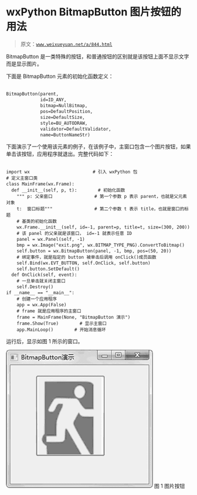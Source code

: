 # wxPython BitmapButton 图片按钮的用法

> 原文：[`www.weixueyuan.net/a/844.html`](http://www.weixueyuan.net/a/844.html)

BitmapButton 是一类特殊的按钮，和普通按钮的区别就是该按钮上面不显示文字而是显示图片。

下面是 BitmapButton 元素的初始化函数定义：

```

BitmapButton(parent,
             id=ID_ANY,
             bitmap=NullBitmap,
             pos=DefaultPosition,
             size=DefaultSize,
             style=BU_AUTODRAW,
             validator=DefaultValidator,
             name=ButtonNameStr)
```

下面演示了一个使用该元素的例子，在该例子中，主窗口包含一个图片按钮，如果单击该按钮，应用程序就退出。完整代码如下：

```

import wx                        # 引入 wxPython 包
# 定义主窗口类
class MainFrame(wx.Frame):
  def __init__(self, p, t):        # 初始化函数
    """ p: 父亲窗口                # 第一个参数 p 表示 parent，也就是父元素对象
    t:  窗口标题"""                # 第二个参数 t 表示 title，也就是窗口的标题
    # 基类的初始化函数
    wx.Frame.__init__(self, id=-1, parent=p, title=t, size=(300, 200))
    # 该 panel 的父亲就是该窗口， id=-1 就表示任意 ID
    panel = wx.Panel(self, -1)
    bmp = wx.Image("exit.png", wx.BITMAP_TYPE_PNG).ConvertToBitmap()
    self.button = wx.BitmapButton(panel, -1, bmp, pos=(50, 20))
    # 绑定事件，就是指定的 button 被单击后调用 onClick()成员函数
    self.Bind(wx.EVT_BUTTON, self.OnClick, self.button)
    self.button.SetDefault()
  def OnClick(self, event):
    # 一旦单击就关闭主窗口
    self.Destroy()
if __name__ == "__main__":
    # 创建一个应用程序
    app = wx.App(False)
    # frame 就是应用程序的主窗口
    frame = MainFrame(None, "BitmapButton 演示")
    frame.Show(True)        # 显示主窗口
    app.MainLoop()        # 开始消息循环
```

运行后，显示如图 1 所示的窗口。

![](img/6b1a1bd3f872f7508725831f2832c664.png)
图 1 图片按钮